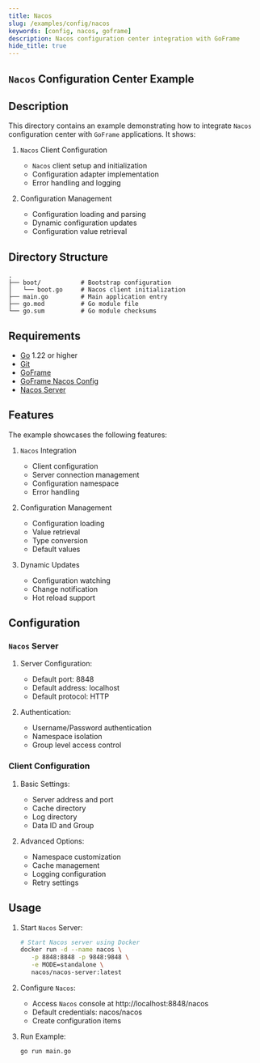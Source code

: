 ```yaml
---
title: Nacos
slug: /examples/config/nacos
keywords: [config, nacos, goframe]
description: Nacos configuration center integration with GoFrame
hide_title: true
---
```


## `Nacos` Configuration Center Example

## Description

This directory contains an example demonstrating how to integrate `Nacos` configuration center with `GoFrame` applications. It shows:

1. `Nacos` Client Configuration
   - `Nacos` client setup and initialization
   - Configuration adapter implementation
   - Error handling and logging

2. Configuration Management
   - Configuration loading and parsing
   - Dynamic configuration updates
   - Configuration value retrieval

## Directory Structure

```text
.
├── boot/           # Bootstrap configuration
│   └── boot.go     # Nacos client initialization
├── main.go         # Main application entry
├── go.mod          # Go module file
└── go.sum          # Go module checksums
```

## Requirements

- [Go](https://golang.org/dl/) 1.22 or higher
- [Git](https://git-scm.com/downloads)
- [GoFrame](https://goframe.org)
- [GoFrame Nacos Config](https://github.com/gogf/gf/tree/master/contrib/config/nacos)
- [Nacos Server](https://nacos.io/)

## Features

The example showcases the following features:

1. `Nacos` Integration
   - Client configuration
   - Server connection management
   - Configuration namespace
   - Error handling

2. Configuration Management
   - Configuration loading
   - Value retrieval
   - Type conversion
   - Default values

3. Dynamic Updates
   - Configuration watching
   - Change notification
   - Hot reload support

## Configuration

### `Nacos` Server
1. Server Configuration:
   - Default port: 8848
   - Default address: localhost
   - Default protocol: HTTP

2. Authentication:
   - Username/Password authentication
   - Namespace isolation
   - Group level access control

### Client Configuration
1. Basic Settings:
   - Server address and port
   - Cache directory
   - Log directory
   - Data ID and Group

2. Advanced Options:
   - Namespace customization
   - Cache management
   - Logging configuration
   - Retry settings

## Usage

1. Start `Nacos` Server:
   ```bash
   # Start Nacos server using Docker
   docker run -d --name nacos \
      -p 8848:8848 -p 9848:9848 \
      -e MODE=standalone \
      nacos/nacos-server:latest
   ```

2. Configure `Nacos`:
   - Access `Nacos` console at http://localhost:8848/nacos
   - Default credentials: nacos/nacos
   - Create configuration items

3. Run Example:
   ```bash
   go run main.go
   ```
